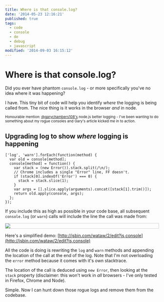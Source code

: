 ```yaml
---
title: Where is that console.log?
date: '2014-05-23 12:16:21'
published: true
tags:
  - code
  - console
  - de
  - debug
  - javascript
modified: '2014-09-03 16:15:12'
---
```

# Where is that console.log?

Did you ever have phantom `console.log` - or more specifically you've no idea
where it was happening?

I have. This tiny bit of code will help you identify *where* the logging is
being called from. The nice thing is it works in the browser *and* in node.

<!--more-->

<small>Honourable mention: [@garychambers108's](https://medium.com/@garychambers108/b3cc6fd0dafd) node.js better logging - I've been wanting to do something about my rogue consoles and Gary's article kicked me in to action.</small>

## Upgrading log to show *where* logging is happening

    ['log', 'warn'].forEach(function(method) {
      var old = console[method];
      console[method] = function() {
        var stack = (new Error()).stack.split(/\n/);
        // Chrome includes a single "Error" line, FF doesn't.
        if (stack[0].indexOf('Error') === 0) {
          stack = stack.slice(1);
        }
        var args = [].slice.apply(arguments).concat([stack[1].trim()]);
        return old.apply(console, args);
      };
    });

If you include this as high as possible in your code base, all subsequent `console.log` (or `warn`) calls will include the line the call was made from:

<img src="/images/where-logging.png" style="border: 1px solid #ccc; display: block; margin: 0 auto; max-width: 100%">

Here's a simplified demo: [http://jsbin.com/wataw/2/edit?js,console](http://jsbin.com/wataw/2/edit?js,console)

All the code is doing is rewriting the `log` and `warn` methods and appending the location of the call at the end of the log. Note that I'm not overloading the `error` method because it comes with it's own stacktrace.

The location of the call is deduced using `new Error`, then looking at the `stack` property (disclaimer: this won't work in *all* browsers - I've only tested in Firefox, Chrome and Node).

Simple. Now I can hunt down those rogue logs and remove them from the codebase.
